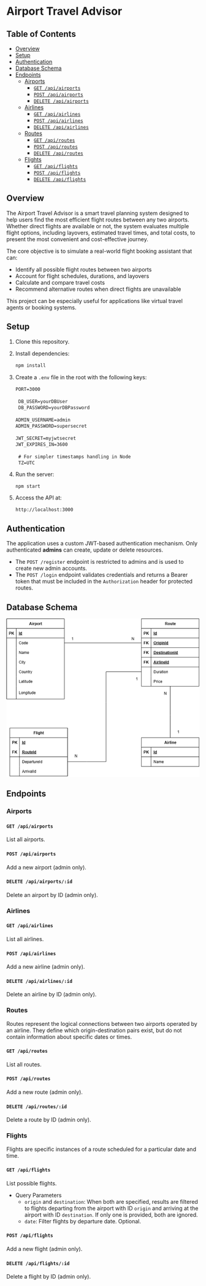 # Airport Travel Advisor #

## Table of Contents ##

- [Overview](#overview)
- [Setup](#setup)
- [Authentication](#authentication)
- [Database Schema](#database-schema)
- [Endpoints](#endpoints)
  - [Airports](#airports)
    - [`GET /api/airports`](#get-apiairports)
    - [`POST /api/airports`](#post-apiairports)
    - [`DELETE /api/airports`](#delete-apiairportsid)
  - [Airlines](#airlines)
    - [`GET /api/airlines`](#get-apiairlines)
    - [`POST /api/airlines`](#post-apiairlines)
    - [`DELETE /api/airlines`](#delete-apiairlinesid)
  - [Routes](#routes)
    - [`GET /api/routes`](#get-apiroutes)
    - [`POST /api/routes`](#post-apiroutes)
    - [`DELETE /api/routes`](#delete-apiroutesid)
  - [Flights](#flights)
    - [`GET /api/flights`](#get-apiflights)
    - [`POST /api/flights`](#post-apiflights)
    - [`DELETE /api/flights`](#delete-apiflightsid)

## Overview

The Airport Travel Advisor is a smart travel planning system designed to help users find the most efficient flight routes between any two airports. Whether direct flights are available or not, the system evaluates multiple flight options, including layovers, estimated travel times, and total costs, to present the most convenient and cost-effective journey.

The core objective is to simulate a real-world flight booking assistant that can:
- Identify all possible flight routes between two airports
- Account for flight schedules, durations, and layovers
- Calculate and compare travel costs
- Recommend alternative routes when direct flights are unavailable

This project can be especially useful for applications like virtual travel agents or booking systems.

## Setup

1. Clone this repository.
2. Install dependencies:

   ```bash
   npm install
   ```

3. Create a `.env` file in the root with the following keys:

   ```env
   PORT=3000

    DB_USER=yourDBUser
    DB_PASSWORD=yourDBPassword

   ADMIN_USERNAME=admin
   ADMIN_PASSWORD=supersecret

   JWT_SECRET=myjwtsecret
   JWT_EXPIRES_IN=3600

    # For simpler timestamps handling in Node
    TZ=UTC
   ```

4. Run the server:

   ```bash
   npm start
   ```

5. Access the API at:

   ```
   http://localhost:3000
   ```

## Authentication

The application uses a custom JWT-based authentication mechanism. Only authenticated **admins** can create, update or delete resources.
- The `POST /register` endpoint is restricted to admins and is used to create new admin accounts.
- The `POST /login` endpoint validates credentials and returns a Bearer token that must be included in the `Authorization` header for protected routes.

## Database Schema

![Diagrama ER](./docs/dbdiagram.drawio.png)

## Endpoints

### Airports

#### `GET /api/airports`
List all airports.

#### `POST /api/airports`
Add a new airport (admin only).

#### `DELETE /api/airports/:id`
Delete an airport by ID (admin only).

### Airlines

#### `GET /api/airlines`
List all airlines.

#### `POST /api/airlines`
Add a new airline (admin only).

#### `DELETE /api/airlines/:id`
Delete an airline by ID (admin only).

### Routes

Routes represent the logical connections between two airports operated by an airline. They define which origin-destination pairs exist, but do not contain information about specific dates or times.

#### `GET /api/routes`
List all routes.

#### `POST /api/routes`
Add a new route (admin only).

#### `DELETE /api/routes/:id`
Delete a route by ID (admin only).

### Flights

Flights are specific instances of a route scheduled for a particular date and time.

#### `GET /api/flights`
List possible flights.
- Query Parameters
  - `origin` and `destination`: When both are specified, results are filtered to flights departing from the airport with ID `origin` and arriving at the airport with ID `destination`. If only one is provided, both are ignored.
  - `date`: Filter flights by departure date. Optional.

#### `POST /api/flights`
Add a new flight (admin only).

#### `DELETE /api/flights/:id`
Delete a flight by ID (admin only).
